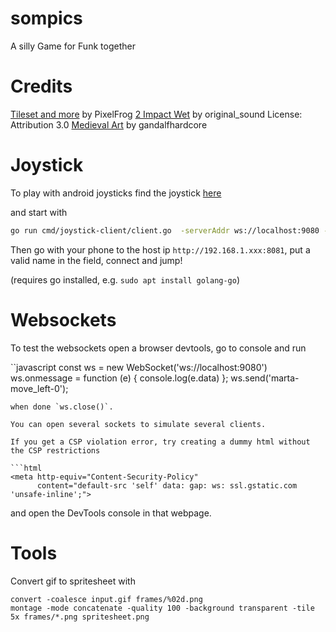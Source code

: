 # sompics

A silly Game for Funk together

# Credits

[Tileset and more](https://pixelfrog-assets.itch.io/kings-and-pigs) by PixelFrog
[2 Impact Wet](https://freesound.org/s/376818/) by original_sound License: Attribution 3.0
[Medieval Art](https://gandalfhardcore.itch.io/free-pixel-art-male-and-female-character) by gandalfhardcore

# Joystick

To play with android joysticks find the joystick [here](https://github.com/diegoquintanav/go-joystick)

and start with

```bash
go run cmd/joystick-client/client.go  -serverAddr ws://localhost:9080 -clientAddr 0.0.0.0:8081 -clientName ""
```
Then go with your phone to the host ip `http://192.168.1.xxx:8081`, put a valid name in the field,
connect and jump!

(requires go installed, e.g. `sudo apt install golang-go`)

# Websockets

To test the websockets open a browser devtools, go to console and run

``javascript
const ws = new WebSocket('ws://localhost:9080')
ws.onmessage = function (e) { console.log(e.data) };
ws.send('marta-move_left-0');
```
when done `ws.close()`.

You can open several sockets to simulate several clients.

If you get a CSP violation error, try creating a dummy html without the CSP restrictions

```html
<meta http-equiv="Content-Security-Policy"
      content="default-src 'self' data: gap: ws: ssl.gstatic.com 'unsafe-inline';">
```
and open the DevTools console in that webpage.

# Tools

Convert gif to spritesheet with

```
convert -coalesce input.gif frames/%02d.png
montage -mode concatenate -quality 100 -background transparent -tile 5x frames/*.png spritesheet.png 
```
